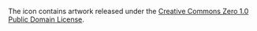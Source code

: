 The icon contains artwork released under the
[Creative Commons Zero 1.0 Public Domain License](https://creativecommons.org/publicdomain/zero/1.0/).
